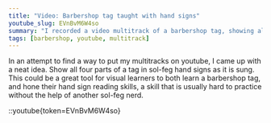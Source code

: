 ```yaml
---
title: "Video: Barbershop tag taught with hand signs"
youtube_slug: EVnBvM6W4so
summary: "I recorded a video multitrack of a barbershop tag, showing all four parts in sol-feg hand signs."
tags: [barbershop, youtube, multitrack]
---
```


In an attempt to find a way to put my multitracks on youtube, I came up with a neat idea. Show all four parts of a tag in sol-feg hand signs as it is sung. This could be a great tool for visual learners to both learn a barbershop tag, and hone their hand sign reading skills, a skill that is usually hard to practice without the help of another sol-feg nerd.

::youtube{token=EVnBvM6W4so}
